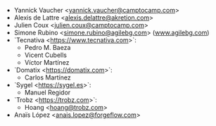 - Yannick Vaucher \<<yannick.vaucher@camptocamp.com>\>
- Alexis de Lattre \<<alexis.delattre@akretion.com>\>
- Julien Coux \<<julien.coux@camptocamp.com>\>
- Simone Rubino \<<simone.rubino@agilebg.com>\> (www.agilebg.com)
- \`Tecnativa \<<https://www.tecnativa.com>\>\`:
  - Pedro M. Baeza
  - Vicent Cubells
  - Víctor Martínez
- \`Domatix \<<https://domatix.com>\>\`:
  - Carlos Martínez
- \`Sygel \<<https://sygel.es>\>\`:
  - Manuel Regidor
- \`Trobz \<<https://trobz.com>\>\`:
  - Hoang \<<hoang@trobz.com>\>
- Anaïs López \<<anais.lopez@forgeflow.com>\>
